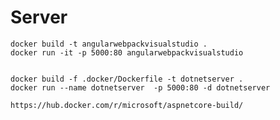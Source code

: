# Server

    docker build -t angularwebpackvisualstudio .  
    docker run -it -p 5000:80 angularwebpackvisualstudio


    docker build -f .docker/Dockerfile -t dotnetserver .
    docker run --name dotnetserver  -p 5000:80 -d dotnetserver

    https://hub.docker.com/r/microsoft/aspnetcore-build/